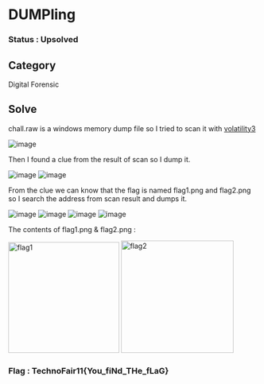 # DUMPling

### Status : Upsolved

## Category
Digital Forensic

## Solve
chall.raw is a windows memory dump file so I tried to scan it with [volatility3](https://github.com/volatilityfoundation/volatility3)

![image](https://github.com/user-attachments/assets/14e2b0d8-da6d-4cea-ab67-d05a321fed3f)

Then I found a clue from the result of scan so I dump it.

![image](https://github.com/user-attachments/assets/980585cd-5def-426d-9aeb-1a8ba391e351)
![image](https://github.com/user-attachments/assets/c072427c-b517-4300-b0f9-079bc3c48c9a)

From the clue we can know that the flag is named flag1.png and flag2.png so I search the address from scan result and dumps it.

![image](https://github.com/user-attachments/assets/7ec8d370-8867-4808-b895-c4a7f56ccfc3)
![image](https://github.com/user-attachments/assets/6a80d19d-09cd-4c81-b6eb-379c736c3774)
![image](https://github.com/user-attachments/assets/ff26037d-5345-4781-a2cd-42be70f46c39)
![image](https://github.com/user-attachments/assets/04c2ab12-1ed2-4012-b652-776976f6f07f)

The contents of flag1.png & flag2.png :

<img width="223" alt="flag1" src="https://github.com/user-attachments/assets/dcf0ec1d-3bab-4908-81da-e5fcd8132555">
<img width="226" alt="flag2" src="https://github.com/user-attachments/assets/c6182f6e-06ae-4f61-a91e-7191c6ae63db">

### Flag : TechnoFair11{You_fiNd_THe_fLaG}
